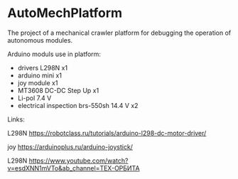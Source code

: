 # AutoMechPlatform

The project of a mechanical crawler platform for debugging the operation of autonomous modules.

Arduino moduls use in platform:
- drivers L298N x1
- arduino mini x1
- joy module x1
- MT3608 DC-DC Step Up x1
- Li-pol 7.4 V
- electrical inspection brs-550sh 14.4 V x2

Links:

L298N https://robotclass.ru/tutorials/arduino-l298-dc-motor-driver/

joy https://arduinoplus.ru/arduino-joystick/

L298N https://www.youtube.com/watch?v=esdXNN1mVTo&ab_channel=ТЕХ-ОРБИТА
